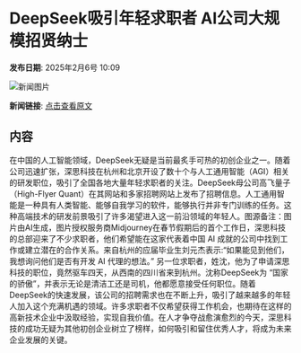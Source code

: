 # DeepSeek吸引年轻求职者 AI公司大规模招贤纳士

**发布日期**: 2025年2月6号 10:09

![新闻图片](https://pic.chinaz.com/picmap/202502051558199227_0.jpg)

**新闻链接**: [点击查看原文](https://www.aibase.com/zh/news/15096)

## 内容

在中国的人工智能领域，DeepSeek无疑是当前最炙手可热的初创企业之一。随着公司迅速扩张，深思科技在杭州和北京开设了数十个与人工通用智能（AGI）相关的研发职位，吸引了全国各地大量年轻求职者的关注。DeepSeek母公司高飞量子（High-Flyer Quant）在其网站和多家招聘网站上发布了招聘信息。人工通用智能是一种具有人类智能、能够自我学习的软件，能够执行并非专门训练的任务。这种高端技术的研发前景吸引了许多渴望进入这一前沿领域的年轻人。图源备注：图片由AI生成，图片授权服务商Midjourney在春节假期后的首个工作日，深思科技的总部迎来了不少求职者，他们希望能在这家代表着中国 AI 成就的公司中找到工作或建立潜在的合作关系。来自杭州的应届毕业生刘元杰表示:“如果能见到他们，我想询问他们是否有开发 AI 代理的想法。” 另一位求职者，姓沈，他为了申请深思科技的职位，竟然驱车四天，从西南的四川省来到杭州。沈称DeepSeek为 “国家的骄傲”，并表示无论是清洁工还是司机，他都愿意接受任何职位。随着DeepSeek的快速发展，该公司的招聘需求也在不断上升，吸引了越来越多的年轻人加入这个充满机遇的领域。许多求职者不仅希望获得工作机会，也期待在这样的高新技术企业中汲取经验，实现自我价值。在人才争夺战愈演愈烈的今天，深思科技的成功无疑为其他初创企业树立了榜样，如何吸引和留住优秀人才，将成为未来企业发展的关键。
